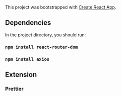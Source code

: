 This project was bootstrapped with [Create React App](https://github.com/facebook/create-react-app).

## Dependencies

In the project directory, you should run:

### `npm install react-router-dom`

### `npm install axios`

## Extension

### Prettier
